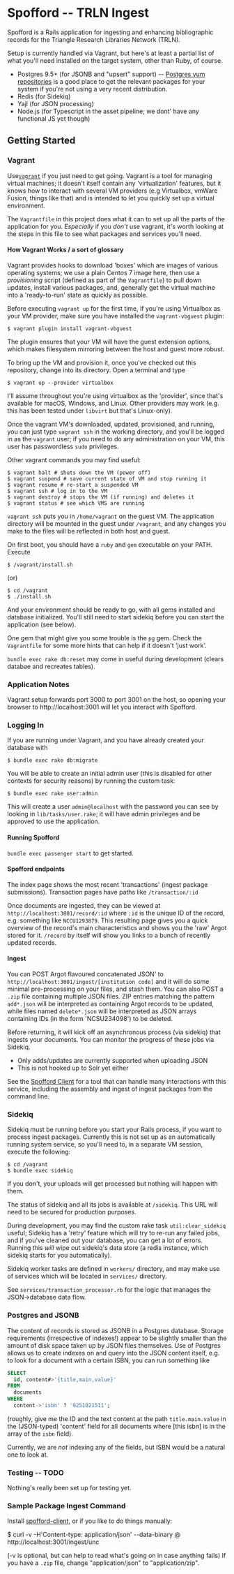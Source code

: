 # Spofford -- TRLN Ingest

Spofford is a Rails application for ingesting and enhancing bibliographic
records for the Triangle Research Libraries Network (TRLN).

Setup is currently handled via Vagrant, but here's at least a partial list
of what you'll need installed on the target system, other than Ruby, of course.

 * Postgres 9.5+ (for JSONB and "upsert" support) -- [Postgres yum
   repositories](https://yum.postgresql.org/repopackages.php) is a good place
   to get the relevant packages for your system if you're not using a very
   recent distribution.
 * Redis (for Sidekiq)
 * Yajl (for JSON processing)
 * Node.js (for Typescript in the asset pipeline; we dont' have any functional JS yet though)

## Getting Started

### Vagrant

Use[`vagrant`](https://www.vagrantup.com/) if you just need to get going.   Vagrant is a tool for managing virtual machines; it doesn't itself contain any 'virtualization' features, but it knows how to interact with several VM providers (e.g Virtualbox, 
vmWare Fusion, things like that) and is intended to let you quickly set up a virtual environment.

The `Vagrantfile` in this project does what it can to set up all the parts of the application for you.   _Especially_ if you _don't_ use vagrant, it's worth looking at the steps in this file to see what packages and services you'll need. 

#### How Vagrant Works / a sort of glossary

Vagrant provides hooks to download 'boxes' which are images of various
operating systems; we use a plain Centos 7 image here, then use a
*provisioning* script (defined as part of the `Vagrantfile`) to pull down updates, install
various packages, and, generally get the virtual machine into a 'ready-to-run' state as quickly as possible.

Before executing `vagrant up` for the first time, if you're using Virtualbox as your VM provider,  make sure you have installed the `vagrant-vbguest` plugin: 

    $ vagrant plugin install vagrant-vbguest

The plugin ensures that your VM will have the guest extension options, which
makes filesystem mirroring between the host and guest more robust.

To bring up the VM and provision it, once you've checked out this repository, change into its
directory.  Open a terminal and type

    $ vagrant up --provider virtualbox
    
I'll assume throughout you're using virtualbox as the 'provider', since that's
available for macOS, Windows, and Linux.  Other providers may work (e.g. this
has been tested under `libvirt` but that's Linux-only).

Once the vagrant VM's downloaded, updated, provisioned, and running, you can
just type `vagrant ssh` in the working directory, and you'll be logged in as
the `vagrant` user; if you need to do any administration on your VM, this user
has passwordless `sudo` privileges.

Other vagrant commands you may find useful:

    $ vagrant halt # shuts down the VM (power off)
    $ vagrant suspend # save current state of VM and stop running it
    $ vagrant resume # re-start a suspended VM
    $ vagrant ssh # log in to the VM
    $ vagrant destroy # stops the VM (if running) and deletes it 
    $ vagrant status # see which VMS are running

`vagrant ssh` puts you in `/home/vagrant` on the guest VM.  The application
directory will be mounted in the guest under `/vagrant`, and any changes you make to the files will
be reflected in both host and guest.

On first boot, you should have a `ruby` and `gem` executable on your PATH. Execute

    $ /vagrant/install.sh

(or)

    $ cd /vagrant
    $ ./install.sh

And your environment should be ready to go, with all gems installed and database initialized. You'll still need to start sidekiq before you can start the application (see below).

One gem that might give you some trouble is the `pg` gem.  Check the
`Vagrantfile` for some more hints that can help if it doesn't 'just work'.

`bundle exec rake db:reset` may come in useful during development (clears databae and recreates tables).

### Application Notes

Vagrant setup forwards port 3000 to port 3001 on the host, so opening your
browser to http://localhost:3001 will let you interact with
Spofford.

### Logging In

If you are running under Vagrant, and you have already created your database with 

    $ bundle exec rake db:migrate

You will be able to create an initial admin user (this is disabled for other
contexts for security reasons) by running the custom task:

    $ bundle exec rake user:admin

This will create a user `admin@localhost` with the password you can see by
looking in `lib/tasks/user.rake`; it will have admin privileges and be approved to use the application.

#### Running Spofford 

`bundle exec passenger start` to get started.

#### Spofford endpoints

The index page shows the most recent 'transactions' (ingest package submissions).  Transaction pages have paths like `/transaction/:id`

Once documents are ingested, they can be viewed at
`http://localhost:3001/record/:id` where `:id` is the unique ID of the record, e.g. something like `NCCU1293879`.  This resulting page gives you a quick overview of the record's main characteristics and shows you the 'raw' Argot stored for it.  `/record` by itself will show you links to a bunch of recently updated records.

#### Ingest 

You can POST Argot flavoured concatenated JSON' to `http://localhost:3001/ingest/[institution code]` and it 
will do some minimal pre-processing on your files, and stash them.  You can also POST a `.zip` file containing multiple JSON files.  ZIP entries matching the pattern `add*.json` will be interpreted as containing Argot records to be updated, while files named `delete*.json` will be interpreted as JSON arrays containing IDs (in the form 'NCSU234098')  to be deleted.

Before returning, it will kick off an asynchronous process (via sidekiq) that ingests your documents.  You can monitor the progress of these jobs via Sidekiq.

* Only adds/updates are currently supported when uploading JSON
* This is not hooked up to Solr yet either

See the [Spofford Client](https://github.com/trn/spofford-client`) for a tool that can handle many interactions with this service, including the assembly and ingest of ingest packages from the command line.

### Sidekiq

Sidekiq must be running before you start your Rails process, if you want to process ingest packages.  Currently this is not set up as an automatically running system service, so you'll need to, in a separate VM session, execute the following:

    $ cd /vagrant
    $ bundle exec sidekiq

If you don't, your uploads will get processed but nothing will happen with them.

The status of sidekiq and all its jobs is
available at `/sidekiq`.  This URL will need to be secured for production
purposes.

During development, you may find the custom rake task `util:clear_sidekiq`
useful; Sidekiq has a 'retry' feature which will try to re-run any failed jobs,
and if you've cleaned out your database, you can get a lot of errors.  Running 
this *will* wipe out sidekiq's data store (a redis instance, which sidekiq starts for you automatically).

Sidekiq worker tasks are defined in `workers/` directory, and may make use of
services which will be located in `services/` directory.  

See `services/transaction_processor.rb` for the logic that manages the JSON->database data flow.

### Postgres and JSONB

The content of records is stored as JSONB in a Postgres database.  Storage
requirements (irrespective of indexes!) appear to be slightly smaller than the
amount of disk space taken up by JSON files themselves.  Use of Postgres allows
us to create indexes on and query into the JSON content itself, e.g. to look
for a document with a certain ISBN, you can run something like

```sql
SELECT 
  id, content#>'{title,main,value}' 
FROM
  documents 
WHERE 
  content->'isbn' ? '9251021511';
```

(roughly, give me the ID and the text content at the path `title.main.value` in
the (JSON-typed) 'content' field  for all documents where \[this isbn\] is in
the array of the `isbn` field).  

Currently, we are *not* indexing any of the fields, but ISBN would be a natural one to look at.

### Testing -- TODO 

Nothing's really been set up for testing yet.

### Sample Package Ingest Command

Install [spofford-client](/trln/spofford-client), or if you like to do things manually:

   $ curl -v -H'Content-type: application/json' --data-binary @<file> http://localhost:3001/ingest/unc

(-v is optional, but can help to read what's going on in case anything fails)
If you have a `.zip` file, change "application/json" to "application/zip".
